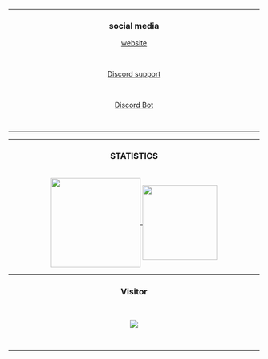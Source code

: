 <div align="center">
  
-----

### <p align="center">social media</p>

  <a href="https://popcord.github.io/">website</a>

  <br>

  <a href="https://discord.gg/U3u5EyrgTD">Discord support</a>

  <br>

  <a href="https://discord.com/oauth2/authorize?client_id=994970912271122452&permissions=1644971949567&redirect_uri=https%3A%2F%2Fdiscord.gg%2FU3u5EyrgTD&response_type=code&scope=bot%20guilds.join">Discord Bot</a>

  <br>

</p>

-----

-----

### <p align="center">STATISTICS</p>

<br>

<a align="center"  href="https://github.com/popcord">

  <img position="absolute" align="center" height="180em" src="https://github-readme-stats-eight-theta.vercel.app/api?username=popcord&show_icons=true&theme=react&include_all_commits=true&locale=fr"/>

  <img position="absolute"  align="center" height="150em" src="https://github-readme-stats-eight-theta.vercel.app/api/top-langs/?username=popcord&layout=compact&langs_count=8&theme=react&locale=fr"/>

</a>

  

</p>

-----

### <p>Visitor</p>

<br>

<p align="center">

  <img src="https://profile-counter.glitch.me/le-loup-alpha/count.svg" />

</p>

<br>

-----

</div>
